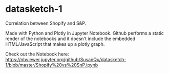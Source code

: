 # datasketch-1
Correlation between Shopify and S&P. 

Made with Python and Plotly in Jupyter Notebook. Github performs a static render of the notebooks and it doesn't include the embedded HTML/JavaScript that makes up a plotly graph.

Check out the Notebook here: 
https://nbviewer.jupyter.org/github/SusanQu/datasketch-1/blob/master/Shopify%20vs%20SnP.ipynb

